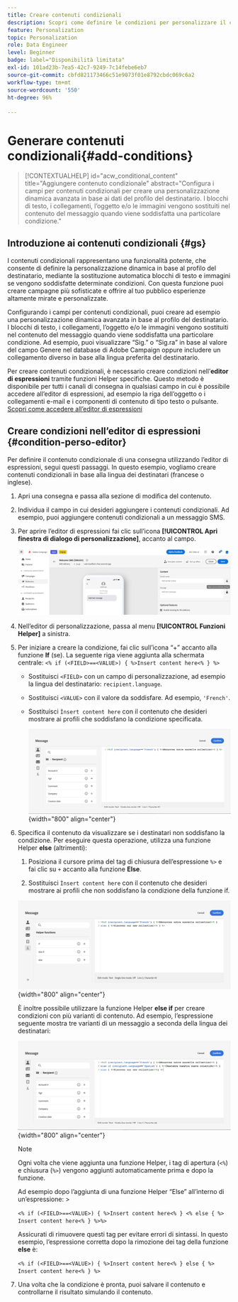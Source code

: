 ```yaml
---
title: Creare contenuti condizionali
description: Scopri come definire le condizioni per personalizzare il contenuto in Adobe Campaign Web
feature: Personalization
topic: Personalization
role: Data Engineer
level: Beginner
badge: label="Disponibilità limitata"
exl-id: 101ad23b-7ea5-42c7-9249-7c14febe6eb7
source-git-commit: cbfd821173466c51e9073f01e8792cbdc069c6a2
workflow-type: tm+mt
source-wordcount: '550'
ht-degree: 96%

---
```


# Generare contenuti condizionali{#add-conditions}

>[!CONTEXTUALHELP]
>id="acw_conditional_content"
>title="Aggiungere contenuto condizionale"
>abstract="Configura i campi per contenuti condizionali per creare una personalizzazione dinamica avanzata in base ai dati del profilo del destinatario. I blocchi di testo, i collegamenti, l’oggetto e/o le immagini vengono sostituiti nel contenuto del messaggio quando viene soddisfatta una particolare condizione."

## Introduzione ai contenuti condizionali {#gs}

I contenuti condizionali rappresentano una funzionalità potente, che consente di definire la personalizzazione dinamica in base al profilo del destinatario, mediante la sostituzione automatica blocchi di testo e immagini se vengono soddisfatte determinate condizioni. Con questa funzione puoi creare campagne più sofisticate e offrire al tuo pubblico esperienze altamente mirate e personalizzate.

Configurando i campi per contenuti condizionali, puoi creare ad esempio una personalizzazione dinamica avanzata in base al profilo del destinatario. I blocchi di testo, i collegamenti, l’oggetto e/o le immagini vengono sostituiti nel contenuto del messaggio quando viene soddisfatta una particolare condizione. Ad esempio, puoi visualizzare “Sig.” o “Sig.ra” in base al valore del campo Genere nel database di Adobe Campaign oppure includere un collegamento diverso in base alla lingua preferita del destinatario.

Per creare contenuti condizionali, è necessario creare condizioni nell’**editor di espressioni** tramite funzioni Helper specifiche. Questo metodo è disponibile per tutti i canali di consegna in qualsiasi campo in cui è possibile accedere all’editor di espressioni, ad esempio la riga dell’oggetto o i collegamenti e-mail e i componenti di contenuto di tipo testo o pulsante. [Scopri come accedere all’editor di espressioni](gs-personalization.md/#access)

<!--In addition to the expression editor, you can leverage a dedicated **conditional content builder** when designing an email that allows you to build conditions using profile attributes only. [Learn how to create conditional content in emails](#condition-condition-builder)-->

## Creare condizioni nell’editor di espressioni {#condition-perso-editor}

Per definire il contenuto condizionale di una consegna utilizzando l’editor di espressioni, segui questi passaggi. In questo esempio, vogliamo creare contenuti condizionali in base alla lingua dei destinatari (francese o inglese).

1. Apri una consegna e passa alla sezione di modifica del contenuto.

1. Individua il campo in cui desideri aggiungere i contenuti condizionali. Ad esempio, puoi aggiungere contenuti condizionali a un messaggio SMS.

1. Per aprire l’editor di espressioni fai clic sull’icona **[!UICONTROL Apri finestra di dialogo di personalizzazione]**, accanto al campo.

   ![](assets/open-perso-editor-sms.png)

1. Nell’editor di personalizzazione, passa al menu **[!UICONTROL Funzioni Helper]** a sinistra.

1. Per iniziare a creare la condizione, fai clic sull’icona “+” accanto alla funzione **If** (se). La seguente riga viene aggiunta alla schermata centrale: `<% if (<FIELD>==<VALUE>) { %>Insert content here<% } %>`

   * Sostituisci `<FIELD>` con un campo di personalizzazione, ad esempio la lingua del destinatario: `recipient.language`.
   * Sostituisci `<VALUE>` con il valore da soddisfare. Ad esempio, `'French'`.
   * Sostituisci `Ìnsert content here` con il contenuto che desideri mostrare ai profili che soddisfano la condizione specificata.

     ![](assets/condition-sample1.png){width="800" align="center"}

1. Specifica il contenuto da visualizzare se i destinatari non soddisfano la condizione. Per eseguire questa operazione, utilizza una funzione Helper **else** (altrimenti):

   1. Posiziona il cursore prima del tag di chiusura dell’espressione `%>` e fai clic su `+` accanto alla funzione **Else**.

   1. Sostituisci `Ìnsert content here` con il contenuto che desideri mostrare ai profili che non soddisfano la condizione della funzione if.

   ![](assets/condition-sample2.png){width="800" align="center"}

   È inoltre possibile utilizzare la funzione Helper **else if** per creare condizioni con più varianti di contenuto. Ad esempio, l’espressione seguente mostra tre varianti di un messaggio a seconda della lingua dei destinatari:

   ![](assets/condition-sample3.png){width="800" align="center"}

   >[!NOTE]
   >
   >Ogni volta che viene aggiunta una funzione Helper, i tag di apertura (`<%`) e chiusura (`%>`) vengono aggiunti automaticamente prima e dopo la funzione.
   >
   >Ad esempio dopo l’aggiunta di una funzione Helper “Else” all’interno di un’espressione: >
   >
   >`<% if (<FIELD>==<VALUE>) { %>Insert content here<% } <% else { %> Insert content here<% } %>%>`
   >
   >Assicurati di rimuovere questi tag per evitare errori di sintassi. In questo esempio, l’espressione corretta dopo la rimozione dei tag della funzione **else** è:
   >
   >`<% if (<FIELD>==<VALUE>) { %>Insert content here<% } else { %> Insert content here<% } %>`

1. Una volta che la condizione è pronta, puoi salvare il contenuto e controllarne il risultato simulando il contenuto.

<!--SECTION REMOVED FOR LA > CONDITIONAL CONTENT NOT AVAILABLE ANYMORE FROM THE DEDICATED MENU IN THE EMAIL DESIGNER. ONLY THE EXPRESSION EDITOR IS AVAILABLE FOR NOW

## Create conditional content in emails {#condition-condition-builder}

Conditional content in emails can be created in two ways:
* In the expression editor by building a condition with helper functions,
* In a dedicated conditional content builder that is accessible when designing an email.

Detailed information on how to create conditions using the expression editor is available [here](#condition-perso-editor). The following section provides step-by-step instructions on how to create conditions using the email designer's conditional content capability. In this example, we want to create an email message with multiple variants based on the recipients' language. Follow these steps:

1. Create or open an email delivery, edit its content, and click the **[!UICONTROL Edit email body]** button to open the email designing workspace.

1. Select a content component and click the **[!UICONTROL Enable conditional content]** icon.

    ![](assets/condition-email-enable.png){width="800" align="center"}

1. The **[!UICONTROL Conditional Content]** pane opens on the left-hand side of the screen. In this pane, you can create multiple variants of the selected content component using conditions.

1. Configure your first variant. Hover over **[!UICONTROL Variant - 1]** in the **[!UICONTROL Conditional Content]** pane and click the **[!UICONTROL Add condition]** icon.

1. A query modeler appears. Use profile attributes to create the condition for the first variant of the message and click **[!UICONTROL Confirm]**. In this example, we are creating a rule targeting recipients whose language is 'French'.

    ![](assets/condition-email-rule.png){width="800" align="center"}

1. The rule is now associated to the variant. For better readability, we recommend renaming the variant by clicking the ellipsis menu.

1. Configure how the component should display if the rule is met when sending the message. In this example, we want to display the text in French if it is the recipient's preferred language.

    ![](assets/condition-email-variant1.png){width="800" align="center"}

1. Add as many variants as needed for the content component. You can switch between the variants at any time to check how the content component will display based on their conditional rules.

    >[!NOTE]
    >If none of the rules defined in the variants are met when sending the message, the content component will display the content defined in the **[!UICONTROL Default variant]** from the **[!UICONTROL Conditional Content]** pane.
-->
